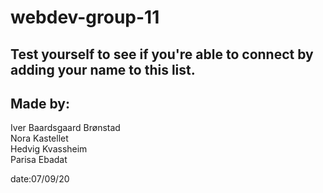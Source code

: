 # webdev-group-11

## Test yourself to see if you're able to connect by adding your name to this list.
## Made by:
Iver Baardsgaard Brønstad<br>
Nora Kastellet<br>
Hedvig Kvassheim<br>
Parisa Ebadat

date:07/09/20
